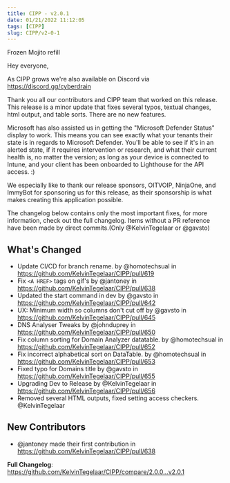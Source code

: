 ```yaml
---
title: CIPP - v2.0.1
date: 01/21/2022 11:12:05
tags: [CIPP]
slug: CIPP/v2-0-1
---
```


<p className='version-subtitle'>Frozen Mojito refill</p>

<!--truncate-->

Hey everyone,

As CIPP grows we're also available on Discord via <https://discord.gg/cyberdrain>

Thank you all our contributors and CIPP team that worked on this release. This release is a minor update that fixes several typos, textual changes, html output, and table sorts. There are no new features.

Microsoft has also assisted us in getting the "Microsoft Defender Status" display to work. This means you can see exactly what your tenants their state is in regards to Microsoft Defender. You'll be able to see if it's in an alerted state, if it requires intervention or research, and what their current health is, no matter the version; as long as your device is connected to Intune, and your client has been onboarded to Lighthouse for the API access. :)

We especially like to thank our release sponsors, OITVOIP, NinjaOne, and ImmyBot for sponsoring us for this release, as their sponsorship is what makes creating this application possible. 

The changelog below contains only the most important fixes, for more information, check out the full changelog. Items without a PR reference have been made by direct commits.(Only @KelvinTegelaar or @gavsto)

## What's Changed

* Update CI/CD for branch rename. by @homotechsual in <https://github.com/KelvinTegelaar/CIPP/pull/619>
* Fix `<A HREF>` tags on gif's by @jantoney in <https://github.com/KelvinTegelaar/CIPP/pull/638>
* Updated the start command in dev by @gavsto in <https://github.com/KelvinTegelaar/CIPP/pull/642>
* UX: Minimum width so columns don't cut off by @gavsto in <https://github.com/KelvinTegelaar/CIPP/pull/645>
* DNS Analyser Tweaks by @johnduprey in <https://github.com/KelvinTegelaar/CIPP/pull/650>
* Fix column sorting for Domain Analyzer datatable. by @homotechsual in <https://github.com/KelvinTegelaar/CIPP/pull/652>
* Fix incorrect alphabetical sort on DataTable. by @homotechsual in <https://github.com/KelvinTegelaar/CIPP/pull/653>
* Fixed typo for Domains title by @gavsto in <https://github.com/KelvinTegelaar/CIPP/pull/655>
* Upgrading Dev to Release by @KelvinTegelaar in <https://github.com/KelvinTegelaar/CIPP/pull/656>
* Removed several HTML outputs, fixed setting access checkers. @KelvinTegelaar 

## New Contributors

* @jantoney made their first contribution in <https://github.com/KelvinTegelaar/CIPP/pull/638>

**Full Changelog**: <https://github.com/KelvinTegelaar/CIPP/compare/2.0.0...v2.0.1>
